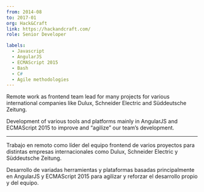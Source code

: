 ```yaml
---
from: 2014-08
to: 2017-01
org: Hack&Craft
link: https://hackandcraft.com/
role: Senior Developer

labels:
  - Javascript
  - AngularJS
  - ECMAScript 2015
  - Bash
  - C#
  - Agile methodologies
---
```


Remote work as frontend team lead for many projects for various international companies like Dulux, Schneider Electric and Süddeutsche Zeitung.

Development of various tools and platforms mainly in AngularJS and ECMAScript 2015 to improve and “agilize” our team’s development.

---

Trabajo en remoto como líder del equipo frontend de varios proyectos para distintas empresas internacionales como Dulux, Schneider Electric y Süddeutsche Zeitung.

Desarrollo de variadas herramientas y plataformas basadas principalmente en AngularJS y ECMAScript 2015 para agilizar y reforzar el desarrollo propio y del equipo.
